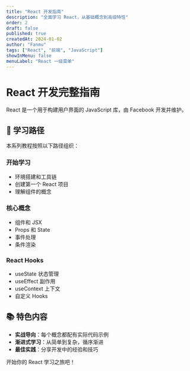 ```yaml
---
title: "React 开发指南"
description: "全面学习 React，从基础概念到高级特性"
order: 2
draft: false
published: true
createdAt: 2024-01-02
author: "Fanmu"
tags: ["React", "前端", "JavaScript"]
showInMenu: false
menuLabel: "React 一级菜单"
---
```


# React 开发完整指南

React 是一个用于构建用户界面的 JavaScript 库，由 Facebook 开发并维护。

## 🎯 学习路径

本系列教程按照以下路径组织：

### 开始学习

- 环境搭建和工具链
- 创建第一个 React 项目
- 理解组件的概念

### 核心概念

- 组件和 JSX
- Props 和 State
- 事件处理
- 条件渲染

### React Hooks

- useState 状态管理
- useEffect 副作用
- useContext 上下文
- 自定义 Hooks

## 📚 特色内容

- **实战导向**：每个概念都配有实际代码示例
- **渐进式学习**：从简单到复杂，循序渐进
- **最佳实践**：分享开发中的经验和技巧

开始你的 React 学习之旅吧！
